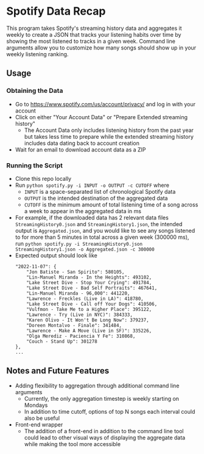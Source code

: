 # Spotify Data Recap
This program takes Spotify's streaming history data and aggregates it weekly to create a JSON that tracks your listening habits over time by showing the most listened to tracks in a given week. Command line arguments allow you to customize how many songs should show up in your weekly listening ranking.
## Usage
### Obtaining the Data
* Go to https://www.spotify.com/us/account/privacy/ and log in with your account
* Click on either "Your Account Data" or "Prepare Extended streaming history"
  - The Account Data only includes listening history from the past year but takes less time to prepare while the extended streaming history includes data dating back to account creation
* Wait for an email to download account data as a ZIP
### Running the Script
* Clone this repo locally
* Run `python spotify.py -i INPUT -o OUTPUT -c CUTOFF` where
  - `INPUT` is a space-separated list of chronological Spotify data
  - `OUTPUT` is the intended destination of the aggregated data
  - `CUTOFF` is the minimum amount of total listening time of a song across a week to appear in the aggregated data in ms
* For example, if the downloaded data has 2 relevant data files `StreamingHistory0.json` and `StreamingHistory1.json`, the intended output is `Aggregated.json`, and you would like to see any songs listened to for more than 5 minutes in total across a given week (300000 ms), run `python spotify.py -i StreamingHistory0.json StreamingHistory1.json -o Aggregated.json -c 300000`
* Expected output should look like
	```
    "2022-11-07": {
		"Jon Batiste - San Spirito": 580105,
		"Lin-Manuel Miranda - In the Heights": 493102,
		"Lake Street Dive - Stop Your Crying": 491784,
		"Lake Street Dive - Bad Self Portraits": 467641,
		"Lin-Manuel Miranda - 96,000": 441220,
		"Lawrence - Freckles (Live in LA)": 418780,
		"Lake Street Dive - Call off Your Dogs": 410506,
		"Vulfmon - Take Me to a Higher Place": 395122,
		"Lawrence - Try (Live in NYC)": 384333,
		"Karen Olivo - It Won't Be Long Now": 379237,
		"Doreen Montalvo - Finale": 341484,
		"Lawrence - Make A Move (Live in SF)": 335226,
		"Olga Merediz - Paciencia Y Fe": 310868,
		"Couch - Stand Up": 301278
    },
    ...
	```
## Notes and Future Features
* Adding flexibility to aggregation through additional command line arguments
  - Currently, the only aggregation timestep is weekly starting on Mondays
  - In addition to time cutoff, options of top N songs each interval could also be useful
* Front-end wrapper
  - The addition of a front-end in addition to the command line tool could lead to other visual ways of displaying the aggregate data while making the tool more accessible